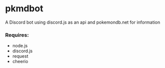 # pkmdbot
A Discord bot using discord.js as an api and pokemondb.net for information

### Requires:
* node.js
* discord.js
* request
* cheerio
